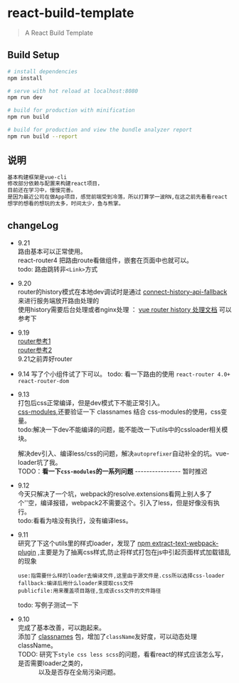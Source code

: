 # react-build-template

> A React Build Template 

## Build Setup

``` bash
# install dependencies
npm install

# serve with hot reload at localhost:8080
npm run dev

# build for production with minification
npm run build

# build for production and view the bundle analyzer report
npm run build --report
```

## 说明
```bash
基本构建框架是vue-cli
修改部分依赖与配置来构建react项目，
目前还在学习中，慢慢完善。
是因为最近公司在做App项目，感觉前端受到冷落，所以打算学一波RN,在这之前先看看react
想学的想看的想玩的太多，时间太少，鱼与熊掌。
```

## changeLog
- 9.21  
  路由基本可以正常使用。  
  react-router4 把路由route看做组件，嵌套在页面中也就可以。   
  todo: 路由跳转非`<Link>`方式  

- 9.20  
  router的history模式在本地dev调试时是通过 [connect-history-api-fallback](https://www.npmjs.com/package/connect-history-api-fallback) 来进行服务端放开路由处理的   
  使用history需要后台处理或者nginx处理 ： [vue router history 处理文档](https://router.vuejs.org/zh-cn/essentials/history-mode.html) 可以参考下   

- 9.19  
  [router参考1](https://github.com/brickspert/blog/issues/1)  
  [router参考2](https://github.com/xiaotuni/react-webpack-demo)  
  9.21之前弄好router  

- 9.14
  写了个小组件试了下可以。
  todo: 看一下路由的使用  `react-router 4.0+` `react-router-dom`

- 9.13  
  打包后css正常编译，但是dev模式下不能正常引入。   
  [css-modules](https://www.npmjs.com/package/react-css-modules),还要验证一下 classnames 结合 css-modules的使用，css变量。  
  todo:解决一下dev不能编译的问题，能不能改一下utils中的cssloader相关模块。  

  解决dev引入、编译less/css的问题，解决`autoprefixer`自动补全的坑。vue-loader坑了我。   
  TODO：__看一下`css-modules`的一系列问题__  ----------------  暂时推迟

- 9.12  
  今天只解决了一个坑，webpack的resolve.extensions看网上别人多了个''空，编译报错，webpack2不需要这个。引入了less，但是好像没有执行。  
  todo:看看为啥没有执行，没有编译less。 

- 9.11  
  研究了下这个utils里的样式loader，发现了 [npm extract-text-webpack-plugin](https://www.npmjs.com/package/extract-text-webpack-plugin) ,主要是为了抽离css样式,防止将样式打包在js中引起页面样式加载错乱的现象  
  ```
  use:指需要什么样的loader去编译文件,这里由于源文件是.css所以选择css-loader  
  fallback:编译后用什么loader来提取css文件  
  publicfile:用来覆盖项目路径,生成该css文件的文件路径  
  ```
  todo: 写例子测试一下

- 9.10  
  完成了基本改善，可以跑起来。  
  添加了 [classnames](https://www.npmjs.com/package/classnames) 包，增加了`className`友好度，可以动态处理 className。  
  TODO: 研究下`style css less scss`的问题，看看react的样式应该怎么写，是否需要loader之类的，  
  　　　以及是否存在全局污染问题。

